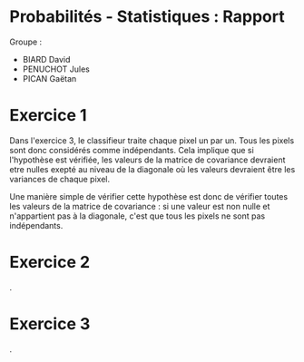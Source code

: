 # Probabilités - Statistiques : Rapport

Groupe :

- BIARD David
- PENUCHOT Jules
- PICAN Gaëtan

# Exercice 1

Dans l'exercice 3, le classifieur traite chaque pixel un par un. Tous les pixels sont donc considérés comme indépendants. Cela implique que si l'hypothèse est vérifiée, les valeurs de la matrice de covariance devraient etre nulles exepté au niveau de la diagonale où les valeurs devraient être les variances de chaque pixel.

Une manière simple de vérifier cette hypothèse est donc de vérifier toutes les valeurs de la matrice de covariance : si une valeur est non nulle et n'appartient pas à la diagonale, c'est que tous les pixels ne sont pas indépendants.

# Exercice 2

.

# Exercice 3

.
